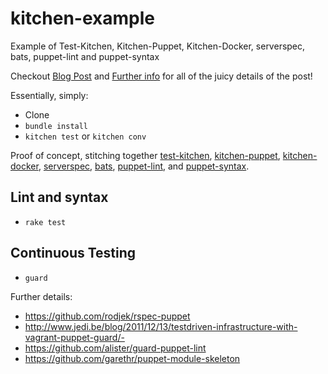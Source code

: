 kitchen-example
===============

Example of Test-Kitchen, Kitchen-Puppet, Kitchen-Docker, serverspec, bats, puppet-lint and puppet-syntax

Checkout [Blog Post](http://blog.grubernaut.com/kitchen-magic/) and [Further info](http://ehaselwanter.com/en/blog/2014/05/08/using-test-kitchen-with-puppet) for all of the juicy details of the post!


Essentially, simply:
- Clone
- ```bundle install```
- ```kitchen test``` or ```kitchen conv```


Proof of concept, stitching together [test-kitchen](https://github.com/test-kitchen/test-kitchen), [kitchen-puppet](https://github.com/neillturner/kitchen-puppet), [kitchen-docker](https://github.com/portertech/kitchen-docker), [serverspec](http://serverspec.org/), [bats](https://github.com/sstephenson/bats), [puppet-lint](http://puppet-lint.com/), and [puppet-syntax](https://github.com/gds-operations/puppet-syntax).


Lint and syntax
---------------

- ```rake test```


Continuous Testing
------------------

- ```guard```

Further details:
- https://github.com/rodjek/rspec-puppet
- http://www.jedi.be/blog/2011/12/13/testdriven-infrastructure-with-vagrant-puppet-guard/-
- https://github.com/alister/guard-puppet-lint
- https://github.com/garethr/puppet-module-skeleton
